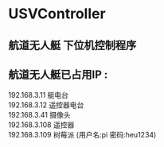 # USVController



## 航道无人艇 下位机控制程序
## 航道无人艇已占用IP :
192.168.3.11   艇电台   
192.168.3.12   遥控器电台    
192.168.3.41   摄像头      
192.168.3.108  遥控器      
192.168.3.109  树莓派   (用户名:pi 密码:heu1234)    












